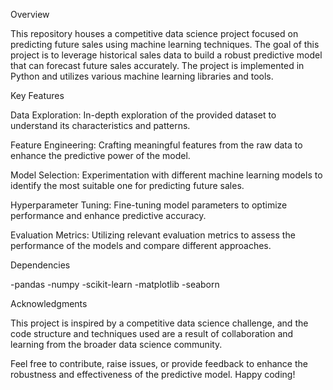 Overview

This repository houses a competitive data science project focused on predicting future sales using machine learning techniques. The goal of this project is to leverage historical sales data to build a robust predictive model that can forecast future sales accurately. The project is implemented in Python and utilizes various machine learning libraries and tools.

Key Features

Data Exploration: In-depth exploration of the provided dataset to understand its characteristics and patterns.

Feature Engineering: Crafting meaningful features from the raw data to enhance the predictive power of the model.

Model Selection: Experimentation with different machine learning models to identify the most suitable one for predicting future sales.

Hyperparameter Tuning: Fine-tuning model parameters to optimize performance and enhance predictive accuracy.

Evaluation Metrics: Utilizing relevant evaluation metrics to assess the performance of the models and compare different approaches.

Dependencies

-pandas
-numpy
-scikit-learn
-matplotlib
-seaborn

Acknowledgments

This project is inspired by a competitive data science challenge, and the code structure and techniques used are a result of collaboration and learning from the broader data science community.

Feel free to contribute, raise issues, or provide feedback to enhance the robustness and effectiveness of the predictive model. Happy coding!
